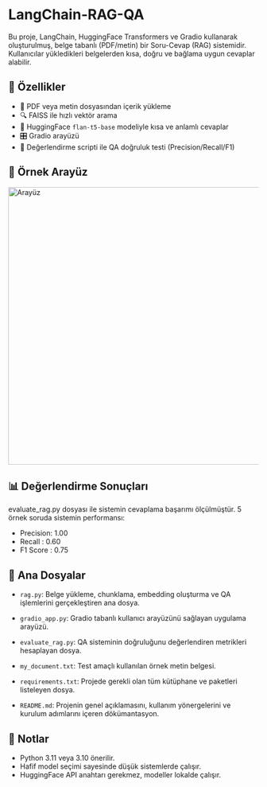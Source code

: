# LangChain-RAG-QA
Bu proje, LangChain, HuggingFace Transformers ve Gradio kullanarak oluşturulmuş, belge tabanlı (PDF/metin) bir Soru-Cevap (RAG) sistemidir. Kullanıcılar yükledikleri belgelerden kısa, doğru ve bağlama uygun cevaplar alabilir.

## 🚀 Özellikler

- 📄 PDF veya metin dosyasından içerik yükleme
- 🔍 FAISS ile hızlı vektör arama
- 🤖 HuggingFace `flan-t5-base` modeliyle kısa ve anlamlı cevaplar
- 🎛 Gradio arayüzü
- 🧪 Değerlendirme scripti ile QA doğruluk testi (Precision/Recall/F1)

## 🔎 Örnek Arayüz
<img width="1878" height="558" alt="Arayüz" src="https://github.com/user-attachments/assets/c6e2770c-ffbd-4afd-89f4-4b0aaf8bb837" />

## 📊 Değerlendirme Sonuçları
evaluate_rag.py dosyası ile sistemin cevaplama başarımı ölçülmüştür. 5 örnek soruda sistemin performansı:
- Precision: 1.00
- Recall   : 0.60
- F1 Score : 0.75


## 🧩 Ana Dosyalar

- `rag.py`: Belge yükleme, chunklama, embedding oluşturma ve QA işlemlerini gerçekleştiren ana dosya.

- `gradio_app.py`: Gradio tabanlı kullanıcı arayüzünü sağlayan uygulama arayüzü.

- `evaluate_rag.py`: QA sisteminin doğruluğunu değerlendiren metrikleri hesaplayan dosya.

- `my_document.txt`: Test amaçlı kullanılan örnek metin belgesi.

- `requirements.txt`: Projede gerekli olan tüm kütüphane ve paketleri listeleyen dosya.

- `README.md`: Projenin genel açıklamasını, kullanım yönergelerini ve kurulum adımlarını içeren dökümantasyon.



## 📎 Notlar

- Python 3.11 veya 3.10 önerilir.
- Hafif model seçimi sayesinde düşük sistemlerde çalışır.
- HuggingFace API anahtarı gerekmez, modeller lokalde çalışır.
